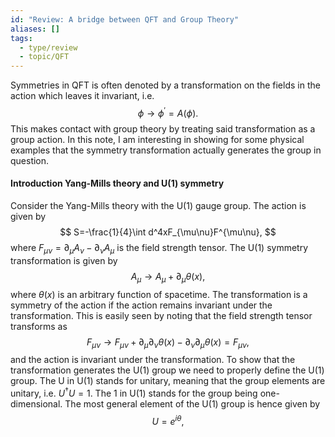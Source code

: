 ```yaml
---
id: "Review: A bridge between QFT and Group Theory"
aliases: []
tags:
  - type/review
  - topic/QFT
---
```


Symmetries in QFT is often denoted by a transformation on the fields in the action which leaves it invariant, i.e.
$$
\phi\to\phi^\prime=A(\phi).
$$
This makes contact with group theory by treating said transformation as a group action. In this note, I am interesting in showing for some physical examples that the symmetry transformation actually generates the group in question.

#### Introduction Yang-Mills theory and U(1) symmetry

Consider the Yang-Mills theory with the U(1) gauge group. The action is given by
$$
S=-\frac{1}{4}\int d^4xF_{\mu\nu}F^{\mu\nu},
$$
where $F_{\mu\nu}=\partial_\mu A_\nu-\partial_\nu A_\mu$ is the field strength tensor. The U(1) symmetry transformation is given by
$$
A_\mu\to A_\mu+\partial_\mu\theta(x),
$$
where $\theta(x)$ is an arbitrary function of spacetime. The transformation is a symmetry of the action if the action remains invariant under the transformation. This is easily seen by noting that the field strength tensor transforms as
$$
F_{\mu\nu}\to F_{\mu\nu}+\partial_\mu\partial_\nu\theta(x)-\partial_\nu\partial_\mu\theta(x)=F_{\mu\nu},
$$
and the action is invariant under the transformation. To show that the transformation generates the U(1) group we need to properly define the U(1) group. The U in U(1) stands for unitary, meaning that the group elements are unitary, i.e. $U^\dagger U=1$. The 1 in U(1) stands for the group being one-dimensional. The most general element of the U(1) group is hence given by
$$
U=e^{i\theta},
$$

